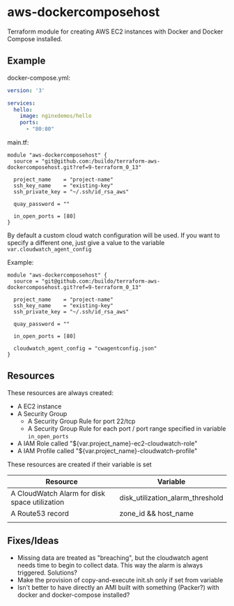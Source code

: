 # aws-dockercomposehost

Terraform module for creating AWS EC2 instances with Docker and Docker Compose installed.

## Example

docker-compose.yml:
```yaml
version: '3'

services:
  hello:
    image: nginxdemos/hello
    ports:
      - "80:80"
```

main.tf:
```hcl
module "aws-dockercomposehost" {
  source = "git@github.com:/buildo/terraform-aws-dockercomposehost.git?ref=9-terraform_0_13"

  project_name    = "project-name"
  ssh_key_name    = "existing-key"
  ssh_private_key = "~/.ssh/id_rsa_aws"

  quay_password = ""

  in_open_ports = [80]
}

```

By default a custom cloud watch configuration will be used.
If you want to specify a different one, just give a value to the variable `var.cloudwatch_agent_config`

Example:

```hcl
module "aws-dockercomposehost" {
  source = "git@github.com:/buildo/terraform-aws-dockercomposehost.git?ref=9-terraform_0_13"

  project_name    = "project-name"
  ssh_key_name    = "existing-key"
  ssh_private_key = "~/.ssh/id_rsa_aws"

  quay_password = ""

  in_open_ports = [80]

  cloudwatch_agent_config = "cwagentconfig.json"
}
```

## Resources

These resources are always created:
- A EC2 instance
- A Security Group
    - A Security Group Rule for port 22/tcp
    - A Security Group Rule for each port / port range specified in variable `in_open_ports`
- A IAM Role called "${var.project_name}-ec2-cloudwatch-role"
- A IAM Profile called "${var.project_name}-cloudwatch-profile"

These resources are created if their variable is set

| Resource | Variable |
|---|---|
| A CloudWatch Alarm for disk space utilization | disk_utilization_alarm_threshold |
| A Route53 record | zone_id && host_name |
|   |   |

## Fixes/Ideas

- Missing data are treated as "breaching", but the cloudwatch agent needs time to begin to collect data. This way the alarm is always triggered. Solutions?
- Make the provision of copy-and-execute init.sh only if set from variable
- Isn't better to have directly an AMI built with something (Packer?) with docker and docker-compose installed?

